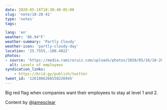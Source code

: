 ```yaml
---
date: 2020-05-16T18:30:40-05:00
slug: 'note/18-28-41'
type: 'notes'
tags:

lang: 'en'
weather: '86.94°F'
weather-summary: 'Partly Cloudy'
weather-icon: 'partly-cloudy-day'
location: '25.7555,-100.4022'
photos:
- source: 'https://media.ramiroruiz.com/uploads/photos/2020/05/16/18-28-41/levels-of-employees-.png'
  alt: Levels of employees 
syndication_links:
    - https://brid.gy/publish/twitter
tweet_id: '1261806266550226945'
---
```

Big red flag when companies want their  employees to stay at level 1 and 2.

Content by [@jamesclear](https://twitter.com/@jamesclear) 
